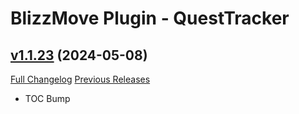 # BlizzMove Plugin - QuestTracker

## [v1.1.23](https://github.com/NumyAddon/BlizzMovePlugin_QuestTracker/tree/v1.1.23) (2024-05-08)
[Full Changelog](https://github.com/NumyAddon/BlizzMovePlugin_QuestTracker/compare/v1.1.22...v1.1.23) [Previous Releases](https://github.com/NumyAddon/BlizzMovePlugin_QuestTracker/releases)

- TOC Bump  
